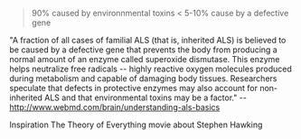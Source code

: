 >90% caused by environnmental toxins
< 5-10% cause by a defective gene

"A fraction of all cases of familial ALS (that is, inherited ALS) is believed to be caused by a defective gene 
that prevents the body from producing a normal amount of an enzyme called superoxide dismutase. 
This enzyme helps neutralize free radicals -- highly reactive oxygen molecules produced during metabolism and 
capable of damaging body tissues. Researchers speculate that defects in protective enzymes may also account for 
non-inherited ALS and that environmental toxins may be a factor." -- http://www.webmd.com/brain/understanding-als-basics



Inspiration
  The Theory of Everything movie about Stephen Hawking
  
  
